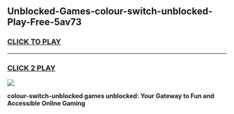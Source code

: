 
## Unblocked-Games-colour-switch-unblocked-Play-Free-5av73
<h3>
<a href="https://premium76.site?title=colour-switch-unblocked&ref=19M">CLICK TO PLAY</a></h3>
<hr>

<h3>
<a href="https://premium76.site?title=colour-switch-unblocked&ref=19M">CLICK 2 PLAY</a>
  
</h3>

<a href="https://premium76.site?title=colour-switch-unblocked&ref=19M"><img src="https://clearcache.store/games.png"></a>


**colour-switch-unblocked games unblocked: Your Gateway to Fun and Accessible Online Gaming**
